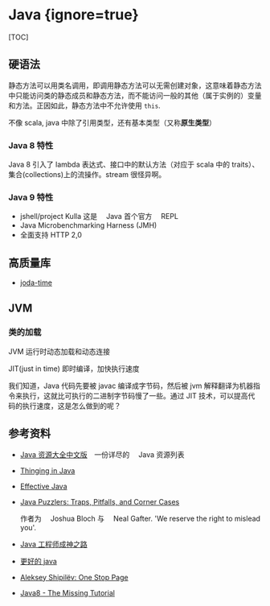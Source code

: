 # Java {ignore=true}

[TOC]

## 硬语法

静态方法可以用类名调用，即调用静态方法可以无需创建对象，这意味着静态方法中只能访问类的静态成员和静态方法，而不能访问一般的其他（属于实例的）变量和方法。正因如此，静态方法中不允许使用 `this`.

不像 scala, java 中除了引用类型，还有基本类型（又称**原生类型**）

### Java 8 特性

Java 8 引入了 lambda 表达式、接口中的默认方法（对应于 scala 中的 traits）、集合(collections)上的流操作。stream 很怪异啊。

### Java 9 特性

- jshell/project Kulla 这是　 Java 首个官方　 REPL
- Java Microbenchmarking Harness (JMH)
- 全面支持 HTTP 2,0

## 高质量库

- [joda-time](http://www.joda.org/joda-time/)

## JVM

### 类的加载

JVM 运行时动态加载和动态连接

JIT(just in time)
即时编译，加快执行速度

我们知道，Java 代码先要被 javac 编译成字节码，然后被 jvm 解释翻译为机器指令来执行，这就比可执行的二进制字节码慢了一些。通过 JIT 技术，可以提高代码的执行速度，这是怎么做到的呢？

## 参考资料

- [Java 资源大全中文版](https://github.com/jobbole/awesome-java-cn)　一份详尽的　 Java 资源列表

- [Thinging in Java]()
- [Effective Java]()
- [Java Puzzlers: Traps, Pitfalls, and Corner Cases]()

  作者为　 Joshua Bloch 与　 Neal Gafter. 'We reserve the right to mislead you'.

- [Java 工程师成神之路](http://www.importnew.com/17389.html)
- [更好的 java](http://www.importnew.com/16160.html)
- [Aleksey Shipilëv: One Stop Page](http://shipilev.net/)
- [Java8 - The Missing Tutorial](https://github.com/shekhargulati/java8-the-missing-tutorial)
